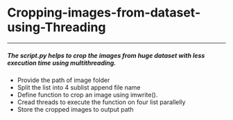 # Cropping-images-from-dataset-using-Threading
***
##### The script.py helps to crop the images from huge dataset with less execution time using multithreading.
* Provide the path of image folder
* Split the list into 4 sublist append file name
* Define function to crop an image using imwrite().
* Cread threads to execute the function on four list parallelly
* Store the cropped images to output path
